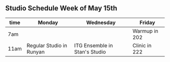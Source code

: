 ## Studio Schedule Week of May 15th

| time | Monday | Wednesday | Friday |
| ---- | ------ | --------- | ------ | 
| 7am  |        |           | Warmup in 202 |
| 11am | Regular Studio in Runyan| ITG Ensemble in Stan's Studio| Clinic in 222 |
